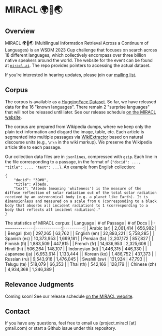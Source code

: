 # MIRACL 🌍🙌🌏

## Overview

MIRACL 🌍🙌🌏 (Multilingual Information Retrieval Across a Continuum of Languages) is an WSDM 2023 Cup challenge that focuses on search across 18 different languages, which collectively encompass over three billion native speakers around the world.
The website for the event can be found at [`miracl.ai`](http://miracl.ai).
The repo provides pointers to accessing the actual dataset.

If you're interested in hearing updates, please join our [mailing list](https://forms.gle/aCbjRQ9CPeXViWcaA).

## Corpus

The corpus is available as a [HuggingFace Dataset](https://huggingface.co/datasets/miracl/miracl-corpus).
So far, we have released data for the 16 "known languages".
There remain 2 "surprise languages" that will not be released until later.
See our release schedule [on the MIRACL website](http://miracl.ai).

The corpus are prepared from Wikipedia dumps, where we keep only the plain text information and disgard the image, table, etc.
Each article is segmented into multiple passages via [WikiExtractor](https://github.com/attardi/wikiextractor) based on natural discourse units (e.g., `\n\n` in the wiki markup).
We preserve the Wikipedia article title to each passage.

Our collection data files are in `jsonlines`, compressed with `gzip`. Each line in the file corresponding to a passage, in the format of `{"docid": ..., "title": ..., "text": ...}`. An example from English collection:

```
{
    "docid": "39#0",
    "title": Albedo, 
    "text": "Albedo (meaning 'whiteness') is the measure of the diffuse reflection of solar radiation out of the total solar radiation received by an astronomical body (e.g. a planet like Earth). It is dimensionless and measured on a scale from 0 (corresponding to a black body that absorbs all incident radiation) to 1 (corresponding to a body that reflects all incident radiation)."
}
```

The statistics of MIRACL corpus:
| Language        | # of Passage | # of Docs |
|:----------------|-------------:|----------:|
| Arabic (ar)     |    2,061,414 |   656,982 |
| Bengali (bn)    |      297,265 |    63,762 |
| English (en)    |   32,893,221 | 5,758,285 |
| Spanish (es)    |   10,373,953 | 1,669,181 |
| Persian (fa)    |    2,207,172 |   857,827 |
| Finnish (fi)    |    1,883,509 |   447,815 |
| French (fr)     |   14,636,953 | 2,325,608 |
| Hindi (hi)      |      506,264 |   148,107 |
| Indonesian (id) |    1,446,315 |   446,330 |
| Japanese (ja)   |    6,953,614 | 1,133,444 |
| Korean (ko)     |    1,486,752 |   437,373 |
| Russian (ru)    |    9,543,918 | 1,476,045 |
| Swahili (sw)    |      131,924 |    47,793 |
| Telugu (te)     |      518,079 |    66,353 |
| Thai (th)       |      542,166 |   128,179 |
| Chinese (zh)    |    4,934,368 | 1,246,389 |


## Relevance Judgments

Coming soon!
See our release schedule [on the MIRACL website](http://miracl.ai).

## Contact

If you have any questions, feel free to email us (project.miracl [at] gmail.com) or start a Github issue under this repository. 
